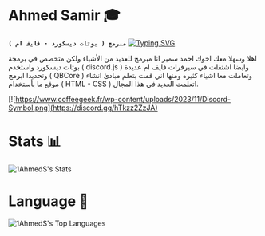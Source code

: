 # Ahmed Samir 🎓

**`مبرمج ( بوتات ديسكورد - فايف ام )`**
[![Typing SVG](https://readme-typing-svg.demolab.com?font=Fira+Code&size=30&pause=1000&color=FFFFFF&center=true&vCenter=true&width=435&lines=About+Me)](https://git.io/typing-svg)

اهلا وسهلا معك اخوك احمد سمير انا مبرمج للعديد من الأشياء ولكن متخصص في برمجة بوتات ديسكورد واستخدم ( discord.js ) وايضا اشتغلت في سيرفرات فايف ام عديدة وتحديدا ابرمج ( QBCore ) وتعاملت معا اشياء كثيره ومنها اني قمت بتعلم مبادئ انشاء موقع ما بأستخدام ( HTML - CSS ) اتعلمت العديد في هذا المجال.

[![https://www.coffeegeek.fr/wp-content/uploads/2023/11/Discord-Symbol.png](https://discord.gg/hTkzz2ZzJA)

# Stats 📊

![1AhmedS's Stats](https://github-readme-stats.vercel.app/api?username=1AhmedS&theme=tokyonight&show_icons=true&hide_border=false&count_private=false)

# Language 🌆

![1AhmedS's Top Languages](https://github-readme-stats.vercel.app/api/top-langs/?username=1AhmedS&theme=tokyonight&show_icons=true&hide_border=false&layout=compact)
